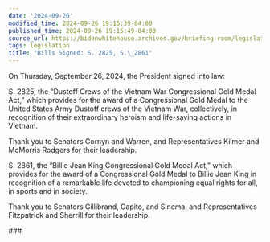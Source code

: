 ```yaml
---
date: '2024-09-26'
modified_time: 2024-09-26 19:16:39-04:00
published_time: 2024-09-26 19:15:49-04:00
source_url: https://bidenwhitehouse.archives.gov/briefing-room/legislation/2024/09/26/press-release-bills-signed-s-2825-s-2861/
tags: legislation
title: "Bills Signed: S. 2825, S.\_2861"
---
```

 
On Thursday, September 26, 2024, the President signed into law:

S. 2825, the “Dustoff Crews of the Vietnam War Congressional Gold Medal
Act,” which provides for the award of a Congressional Gold Medal to the
United States Army Dustoff crews of the Vietnam War, collectively, in
recognition of their extraordinary heroism and life-saving actions in
Vietnam.

Thank you to Senators Cornyn and Warren, and Representatives Kilmer and
McMorris Rodgers for their leadership.

S. 2861, the “Billie Jean King Congressional Gold Medal Act,” which
provides for the award of a Congressional Gold Medal to Billie Jean King
in recognition of a remarkable life devoted to championing equal rights
for all, in sports and in society.

Thank you to Senators Gillibrand, Capito, and Sinema, and
Representatives Fitzpatrick and Sherrill for their leadership.

\###
